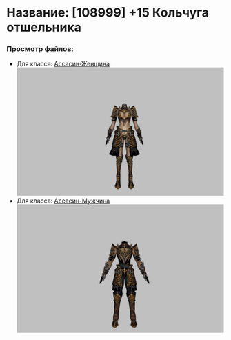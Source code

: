 # Название: [108999] +15 Кольчуга отшельника

### Просмотр файлов:
- Для класса: [Ассасин-Женщина](Ассасин-Женщина)
![p070033.png](Ассасин-Женщина/p070033.png)
- Для класса: [Ассасин-Мужчина](Ассасин-Мужчина)
![p060033.png](Ассасин-Мужчина/p060033.png)
